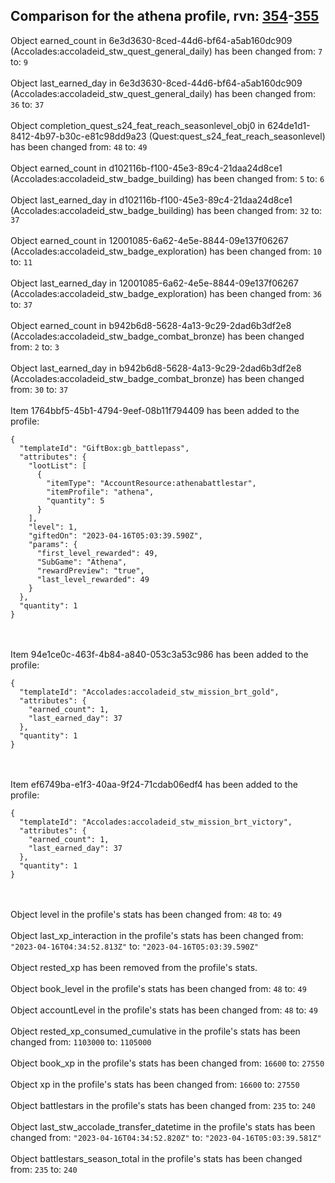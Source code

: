 ## Comparison for the athena profile, rvn: [354](https://github.com/PRO100KatYT/FortniteProfileRevisions/tree/main/profiles/athena/354%20athena.json)-[355](https://github.com/PRO100KatYT/FortniteProfileRevisions/tree/main/profiles/athena/355%20athena.json)

Object earned_count in 6e3d3630-8ced-44d6-bf64-a5ab160dc909 (Accolades:accoladeid_stw_quest_general_daily) has been changed from: `7` to: `9`
<br><br>
Object last_earned_day in 6e3d3630-8ced-44d6-bf64-a5ab160dc909 (Accolades:accoladeid_stw_quest_general_daily) has been changed from: `36` to: `37`
<br><br>
Object completion_quest_s24_feat_reach_seasonlevel_obj0 in 624de1d1-8412-4b97-b30c-e81c98dd9a23 (Quest:quest_s24_feat_reach_seasonlevel) has been changed from: `48` to: `49`
<br><br>
Object earned_count in d102116b-f100-45e3-89c4-21daa24d8ce1 (Accolades:accoladeid_stw_badge_building) has been changed from: `5` to: `6`
<br><br>
Object last_earned_day in d102116b-f100-45e3-89c4-21daa24d8ce1 (Accolades:accoladeid_stw_badge_building) has been changed from: `32` to: `37`
<br><br>
Object earned_count in 12001085-6a62-4e5e-8844-09e137f06267 (Accolades:accoladeid_stw_badge_exploration) has been changed from: `10` to: `11`
<br><br>
Object last_earned_day in 12001085-6a62-4e5e-8844-09e137f06267 (Accolades:accoladeid_stw_badge_exploration) has been changed from: `36` to: `37`
<br><br>
Object earned_count in b942b6d8-5628-4a13-9c29-2dad6b3df2e8 (Accolades:accoladeid_stw_badge_combat_bronze) has been changed from: `2` to: `3`
<br><br>
Object last_earned_day in b942b6d8-5628-4a13-9c29-2dad6b3df2e8 (Accolades:accoladeid_stw_badge_combat_bronze) has been changed from: `30` to: `37`
<br><br>
Item 1764bbf5-45b1-4794-9eef-08b11f794409 has been added to the profile:

```
{
  "templateId": "GiftBox:gb_battlepass",
  "attributes": {
    "lootList": [
      {
        "itemType": "AccountResource:athenabattlestar",
        "itemProfile": "athena",
        "quantity": 5
      }
    ],
    "level": 1,
    "giftedOn": "2023-04-16T05:03:39.590Z",
    "params": {
      "first_level_rewarded": 49,
      "SubGame": "Athena",
      "rewardPreview": "true",
      "last_level_rewarded": 49
    }
  },
  "quantity": 1
}
```

<br><br>
Item 94e1ce0c-463f-4b84-a840-053c3a53c986 has been added to the profile:

```
{
  "templateId": "Accolades:accoladeid_stw_mission_brt_gold",
  "attributes": {
    "earned_count": 1,
    "last_earned_day": 37
  },
  "quantity": 1
}
```

<br><br>
Item ef6749ba-e1f3-40aa-9f24-71cdab06edf4 has been added to the profile:

```
{
  "templateId": "Accolades:accoladeid_stw_mission_brt_victory",
  "attributes": {
    "earned_count": 1,
    "last_earned_day": 37
  },
  "quantity": 1
}
```

<br><br>
Object level in the profile's stats has been changed from: `48` to: `49`
<br><br>
Object last_xp_interaction in the profile's stats has been changed from: `"2023-04-16T04:34:52.813Z"` to: `"2023-04-16T05:03:39.590Z"`
<br><br>
Object rested_xp has been removed from the profile's stats.
<br><br>
Object book_level in the profile's stats has been changed from: `48` to: `49`
<br><br>
Object accountLevel in the profile's stats has been changed from: `48` to: `49`
<br><br>
Object rested_xp_consumed_cumulative in the profile's stats has been changed from: `1103000` to: `1105000`
<br><br>
Object book_xp in the profile's stats has been changed from: `16600` to: `27550`
<br><br>
Object xp in the profile's stats has been changed from: `16600` to: `27550`
<br><br>
Object battlestars in the profile's stats has been changed from: `235` to: `240`
<br><br>
Object last_stw_accolade_transfer_datetime in the profile's stats has been changed from: `"2023-04-16T04:34:52.820Z"` to: `"2023-04-16T05:03:39.581Z"`
<br><br>
Object battlestars_season_total in the profile's stats has been changed from: `235` to: `240`
<br><br>
